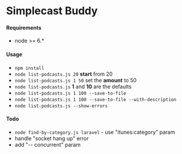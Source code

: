 # Simplecast Buddy

#### Requirements

* node >= 6.*

#### Usage

* `npm install`
* `node list-podcasts.js 20` **start** from 20
* `node list-podcasts.js 1 50` set the **amount** to 50
* `node list-podcasts.js` **1** and **10** are the defaults
* `node list-podcasts.js 1 100 --save-to-file`
* `node list-podcasts.js 1 100 --save-to-file --with-description`
* `node list-podcasts.js --show-errors`

#### Todo

* `node find-by-category.js laravel` - use "itunes:category" param
* handle "socket hang up" error
* add "-- concurrent" param
